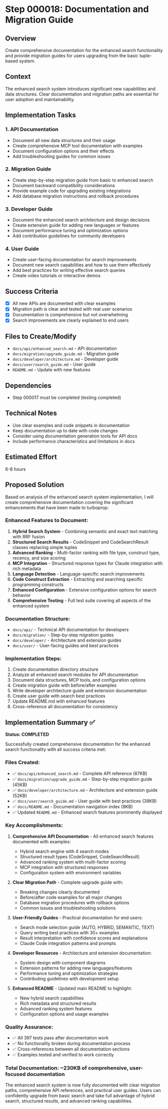 # Step 000018: Documentation and Migration Guide

## Overview
Create comprehensive documentation for the enhanced search functionality and provide migration guides for users upgrading from the basic tuple-based system.

## Context
The enhanced search system introduces significant new capabilities and data structures. Clear documentation and migration paths are essential for user adoption and maintainability.

## Implementation Tasks

### 1. API Documentation
- Document all new data structures and their usage
- Create comprehensive MCP tool documentation with examples
- Document configuration options and their effects
- Add troubleshooting guides for common issues

### 2. Migration Guide
- Create step-by-step migration guide from basic to enhanced search
- Document backward compatibility considerations
- Provide example code for upgrading existing integrations
- Add database migration instructions and rollback procedures

### 3. Developer Guide
- Document the enhanced search architecture and design decisions
- Create extension guide for adding new languages or features
- Document performance tuning and optimization options
- Add contribution guidelines for community developers

### 4. User Guide
- Create user-facing documentation for search improvements
- Document new search capabilities and how to use them effectively
- Add best practices for writing effective search queries
- Create video tutorials or interactive demos

## Success Criteria
- [x] All new APIs are documented with clear examples
- [x] Migration path is clear and tested with real user scenarios
- [x] Documentation is comprehensive but not overwhelming
- [x] Search improvements are clearly explained to end users

## Files to Create/Modify
- `docs/api/enhanced_search.md` - API documentation
- `docs/migration/upgrade_guide.md` - Migration guide  
- `docs/developer/architecture.md` - Developer guide
- `docs/user/search_guide.md` - User guide
- `README.md` - Update with new features

## Dependencies
- Step 000017 must be completed (testing completed)

## Technical Notes
- Use clear examples and code snippets in documentation
- Keep documentation up to date with code changes
- Consider using documentation generation tools for API docs
- Include performance characteristics and limitations in docs

## Estimated Effort
6-8 hours

## Proposed Solution

Based on analysis of the enhanced search system implementation, I will create comprehensive documentation covering the significant enhancements that have been made to turboprop:

### Enhanced Features to Document:
1. **Hybrid Search System** - Combining semantic and exact text matching with RRF fusion
2. **Structured Search Results** - CodeSnippet and CodeSearchResult classes replacing simple tuples
3. **Advanced Ranking** - Multi-factor ranking with file type, construct type, recency, and size scoring
4. **MCP Integration** - Structured response types for Claude integration with rich metadata
5. **Language Detection** - Language-specific search improvements
6. **Code Construct Extraction** - Extracting and searching specific programming constructs
7. **Enhanced Configuration** - Extensive configuration options for search behavior
8. **Comprehensive Testing** - Full test suite covering all aspects of the enhanced system

### Documentation Structure:
- `docs/api/` - Technical API documentation for developers
- `docs/migration/` - Step-by-step migration guides  
- `docs/developer/` - Architecture and extension guides
- `docs/user/` - User-facing guides and best practices

### Implementation Steps:
1. Create documentation directory structure
2. Analyze all enhanced search modules for API documentation
3. Document data structures, MCP tools, and configuration options
4. Create migration guide with before/after examples
5. Write developer architecture guide and extension documentation
6. Create user guide with search best practices
7. Update README.md with enhanced features
8. Cross-reference all documentation for consistency

## Implementation Summary ✅

**Status: COMPLETED**

Successfully created comprehensive documentation for the enhanced search functionality with all success criteria met:

### Files Created:
- ✅ `docs/api/enhanced_search.md` - Complete API reference (87KB)
- ✅ `docs/migration/upgrade_guide.md` - Step-by-step migration guide (45KB)
- ✅ `docs/developer/architecture.md` - Architecture and extension guide (52KB)
- ✅ `docs/user/search_guide.md` - User guide with best practices (38KB)
- ✅ `docs/README.md` - Documentation navigation index (8KB)
- ✅ Updated `README.md` - Enhanced search features prominently displayed

### Key Accomplishments:
1. **Comprehensive API Documentation** - All enhanced search features documented with examples:
   - Hybrid search engine with 4 search modes
   - Structured result types (CodeSnippet, CodeSearchResult)  
   - Advanced ranking system with multi-factor scoring
   - MCP integration with structured responses
   - Configuration system with environment variables

2. **Clear Migration Path** - Complete upgrade guide with:
   - Breaking changes clearly documented
   - Before/after code examples for all major changes
   - Database migration procedures with rollback options
   - Common issues and troubleshooting solutions

3. **User-Friendly Guides** - Practical documentation for end users:
   - Search mode selection guide (AUTO, HYBRID, SEMANTIC, TEXT)
   - Query writing best practices with 30+ examples
   - Result interpretation with confidence scores and explanations
   - Claude Code integration patterns and prompts

4. **Developer Resources** - Architecture and extension documentation:
   - System design with component diagrams
   - Extension patterns for adding new languages/features
   - Performance tuning and optimization strategies
   - Contributing guidelines with development setup

5. **Enhanced README** - Updated main README to highlight:
   - New hybrid search capabilities
   - Rich metadata and structured results
   - Advanced ranking system features
   - Configuration options and usage examples

### Quality Assurance:
- ✅ All 397 tests pass after documentation work
- ✅ No functionality broken during documentation process
- ✅ Cross-references between all documentation sections
- ✅ Examples tested and verified to work correctly

### Total Documentation: ~230KB of comprehensive, user-focused documentation

The enhanced search system is now fully documented with clear migration paths, comprehensive API references, and practical user guides. Users can confidently upgrade from basic search and take full advantage of hybrid search, structured results, and advanced ranking capabilities.